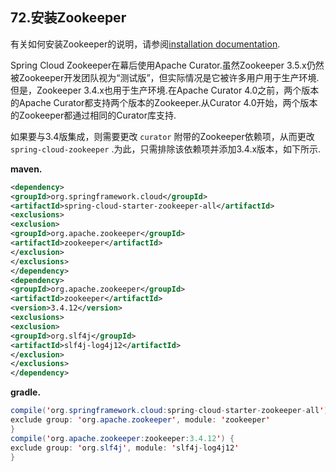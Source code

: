 ## 72.安装Zookeeper

有关如何安装Zookeeper的说明，请参阅[installation documentation](https://zookeeper.apache.org/doc/current/zookeeperStarted.html).

Spring Cloud Zookeeper在幕后使用Apache Curator.虽然Zookeeper 3.5.x仍然被Zookeeper开发团队视为“测试版”，但实际情况是它被许多用户用于生产环境.但是，Zookeeper 3.4.x也用于生产环境.在Apache Curator 4.0之前，两个版本的Apache Curator都支持两个版本的Zookeeper.从Curator 4.0开始，两个版本的Zookeeper都通过相同的Curator库支持.

如果要与3.4版集成，则需要更改 `curator` 附带的Zookeeper依赖项，从而更改 `spring-cloud-zookeeper` .为此，只需排除该依赖项并添加3.4.x版本，如下所示.

**maven.** 

```xml
<dependency>
<groupId>org.springframework.cloud</groupId>
<artifactId>spring-cloud-starter-zookeeper-all</artifactId>
<exclusions>
<exclusion>
<groupId>org.apache.zookeeper</groupId>
<artifactId>zookeeper</artifactId>
</exclusion>
</exclusions>
</dependency>
<dependency>
<groupId>org.apache.zookeeper</groupId>
<artifactId>zookeeper</artifactId>
<version>3.4.12</version>
<exclusions>
<exclusion>
<groupId>org.slf4j</groupId>
<artifactId>slf4j-log4j12</artifactId>
</exclusion>
</exclusions>
</dependency>
```

**gradle.** 

```java
compile('org.springframework.cloud:spring-cloud-starter-zookeeper-all') {
exclude group: 'org.apache.zookeeper', module: 'zookeeper'
}
compile('org.apache.zookeeper:zookeeper:3.4.12') {
exclude group: 'org.slf4j', module: 'slf4j-log4j12'
}
```

